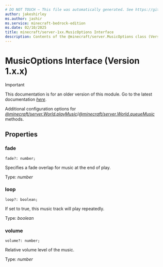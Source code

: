 ```yaml
---
# DO NOT TOUCH — This file was automatically generated. See https://github.com/mojang/minecraftapidocsgenerator to modify descriptions, examples, etc.
author: jakeshirley
ms.author: jashir
ms.service: minecraft-bedrock-edition
ms.date: 02/10/2025
title: minecraft/server-1xx.MusicOptions Interface
description: Contents of the @minecraft/server.MusicOptions class (Version 1.x.x).
---
```

# MusicOptions Interface (Version 1.x.x)

> [!IMPORTANT]
> This documentation is for an older version of this module. Go to the latest documentation [*here*](../../../scriptapi/minecraft/server/MusicOptions.md).

Additional configuration options for [*@minecraft/server.World.playMusic*](../../../priorscriptapi/minecraft/server-1xx/World.md#playmusic)/[*@minecraft/server.World.queueMusic*](../../../priorscriptapi/minecraft/server-1xx/World.md#queuemusic) methods.

## Properties

### **fade**
`fade?: number;`

Specifies a fade overlap for music at the end of play.

Type: *number*

### **loop**
`loop?: boolean;`

If set to true, this music track will play repeatedly.

Type: *boolean*

### **volume**
`volume?: number;`

Relative volume level of the music.

Type: *number*
